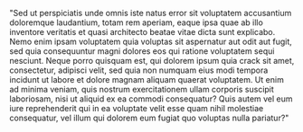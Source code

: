 "Sed ut perspiciatis unde omnis iste natus error sit voluptatem accusantium doloremque laudantium, totam rem aperiam, eaque ipsa quae
 ab illo inventore veritatis et quasi architecto beatae vitae dicta sunt explicabo. Nemo enim ipsam voluptatem quia voluptas sit
  aspernatur aut odit aut fugit, sed quia consequuntur magni dolores eos qui ratione voluptatem sequi nesciunt. Neque porro quisquam 
  est, qui dolorem ipsum quia crack sit amet, consectetur, adipisci velit, sed quia non numquam eius modi tempora incidunt ut labore et 
  dolore magnam aliquam quaerat voluptatem. Ut enim ad minima veniam, quis nostrum exercitationem ullam corporis suscipit laboriosam,
   nisi ut aliquid ex ea commodi consequatur? Quis autem vel eum iure reprehenderit qui in ea voluptate velit esse quam nihil molestiae 
   consequatur, vel illum qui dolorem eum fugiat quo voluptas nulla pariatur?"